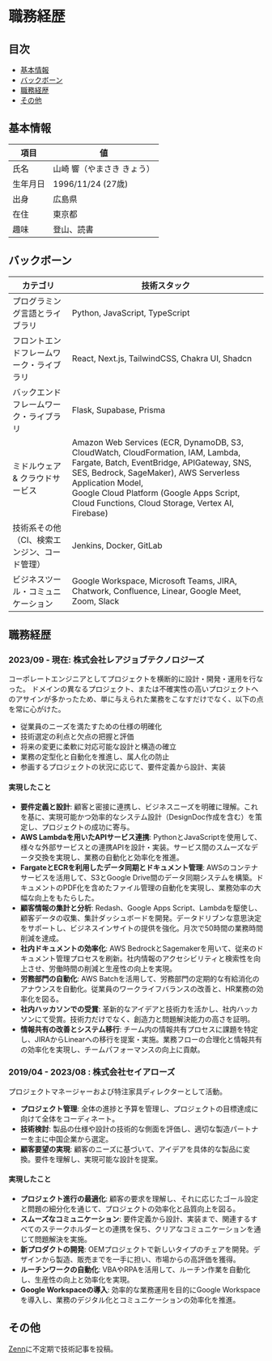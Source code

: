 # 職務経歴

## 目次
- [基本情報](#基本情報)
- [バックボーン](#バックボーン)
- [職務経歴](#職務経歴)
- [その他](#その他)

## 基本情報
|項目	|値|
|-----|------|
|氏名|	山崎 響（やまさき きょう）|
|生年月日|	1996/11/24 (27歳)|
|出身|広島県|
|在住|	東京都|
|趣味|	登山、読書|

## バックボーン
| カテゴリ                       | 技術スタック                                                                                                                |
|------------------------------|---------------------------------------------------------------------------------------------------------------------------|
| プログラミング言語とライブラリ            | Python, JavaScript, TypeScript                                                                                     |
| フロントエンドフレームワーク・ライブラリ  | React, Next.js, TailwindCSS, Chakra UI, Shadcn                                                                            |
| バックエンドフレームワーク・ライブラリ    | Flask, Supabase, Prisma                                                                                                   |
| ミドルウェア & クラウドサービス       | Amazon Web Services (ECR, DynamoDB, S3, CloudWatch, CloudFormation, IAM, Lambda, Fargate, Batch, EventBridge, APIGateway, SNS, SES, Bedrock, SageMaker), AWS Serverless Application Model,<br>Google Cloud Platform (Google Apps Script, Cloud Functions, Cloud Storage, Vertex AI, Firebase) |
| 技術系その他（CI、検索エンジン、コード管理） | Jenkins, Docker, GitLab                                                                                                   |
| ビジネスツール・コミュニケーション       | Google Workspace, Microsoft Teams, JIRA, Chatwork, Confluence, Linear, Google Meet, Zoom, Slack                           |

## 職務経歴

### 2023/09 - 現在: 株式会社レアジョブテクノロジーズ
コーポレートエンジニアとしてプロジェクトを横断的に設計・開発・運用を行なった。
ドメインの異なるプロジェクト、または不確実性の高いプロジェクトへのアサインが多かったため、単に与えられた業務をこなすだけでなく、以下の点を常に心がけた。
- 従業員のニーズを満たすための仕様の明確化
- 技術選定の利点と欠点の把握と評価
- 将来の変更に柔軟に対応可能な設計と構造の確立
- 業務の定型化と自動化を推進し、属人化の防止
- 参画するプロジェクトの状況に応じて、要件定義から設計、実装

#### 実現したこと
- **要件定義と設計**: 顧客と密接に連携し、ビジネスニーズを明確に理解。これを基に、実現可能かつ効率的なシステム設計（DesignDoc作成を含む）を策定し、プロジェクトの成功に寄与。
- **AWS Lambdaを用いたAPIサービス連携**: PythonとJavaScriptを使用して、様々な外部サービスとの連携APIを設計・実装。サービス間のスムーズなデータ交換を実現し、業務の自動化と効率化を推進。
- **FargateとECRを利用したデータ同期とドキュメント管理**: AWSのコンテナサービスを活用して、S3とGoogle Drive間のデータ同期システムを構築。ドキュメントのPDF化を含めたファイル管理の自動化を実現し、業務効率の大幅な向上をもたらした。
- **顧客情報の集計と分析**: Redash、Google Apps Script、Lambdaを駆使し、顧客データの収集、集計ダッシュボードを開発。データドリブンな意思決定をサポートし、ビジネスインサイトの提供を強化。月次で50時間の業務時間削減を達成。
- **社内ドキュメントの効率化**: AWS BedrockとSagemakerを用いて、従来のドキュメント管理プロセスを刷新。社内情報のアクセシビリティと検索性を向上させ、労働時間の削減と生産性の向上を実現。
- **労務部門の自動化**: AWS Batchを活用して、労務部門の定期的な有給消化のアナウンスを自動化。従業員のワークライフバランスの改善と、HR業務の効率化を図る。
- **社内ハッカソンでの受賞**: 革新的なアイデアと技術力を活かし、社内ハッカソンにて受賞。技術力だけでなく、創造力と問題解決能力の高さを証明。
- **情報共有の改善とシステム移行**: チーム内の情報共有プロセスに課題を特定し、JIRAからLinearへの移行を提案・実施。業務フローの合理化と情報共有の効率化を実現し、チームパフォーマンスの向上に貢献。

### 2019/04 - 2023/08 : 株式会社セイアローズ
プロジェクトマネージャーおよび特注家具ディレクターとして活動。
- **プロジェクト管理**: 全体の進捗と予算を管理し、プロジェクトの目標達成に向けて全体をコーディネート。
- **技術検討**: 製品の仕様や設計の技術的な側面を評価し、適切な製造パートナーを主に中国企業から選定。
- **顧客要望の実現**: 顧客のニーズに基づいて、アイデアを具体的な製品に変換。要件を理解し、実現可能な設計を提案。

#### 実現したこと
- **プロジェクト進行の最適化**: 顧客の要求を理解し、それに応じたゴール設定と問題の細分化を通じて、プロジェクトの効率化と品質向上を図る。
- **スムーズなコミュニケーション**: 要件定義から設計、実装まで、関連するすべてのステークホルダーとの連携を保ち、クリアなコミュニケーションを通じて問題解決を実施。
- **新プロダクトの開発**: OEMプロジェクトで新しいタイプのチェアを開発。デザインから製造、販売までを一手に担い、市場からの高評価を獲得。
- **ルーチンワークの自動化**: VBAやRPAを活用して、ルーチン作業を自動化し、生産性の向上と効率化を実現。
- **Google Workspaceの導入**: 効率的な業務運用を目的にGoogle Workspaceを導入し、業務のデジタル化とコミュニケーションの効率化を推進。

## その他
[Zenn](https://zenn.dev/ovrsa)に不定期で技術記事を投稿。
